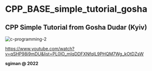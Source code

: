 # CPP_BASE_simple_tutorial_gosha
## CPP Simple Tutorial from Gosha Dudar (Kyiv)


![c-programming-2](https://user-images.githubusercontent.com/7030369/187005675-a42d44a1-eb56-474d-851c-6fe822edbaa7.jpg)

https://www.youtube.com/watch?v=qSHP98i9mDU&list=PL0lO_mIqDDFXNfqIL9PHQM7Wg_kOtDZsW

**sgiman @ 2022**
